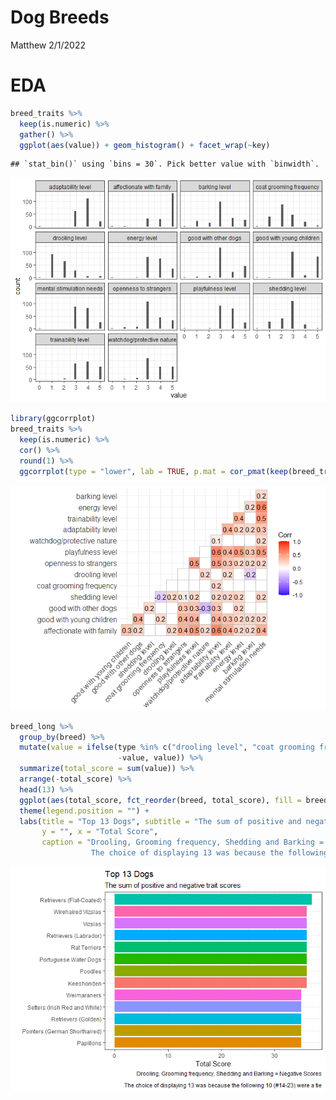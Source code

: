 Dog Breeds
================
Matthew
2/1/2022

# EDA

``` r
breed_traits %>%
  keep(is.numeric) %>%
  gather() %>%
  ggplot(aes(value)) + geom_histogram() + facet_wrap(~key)
```

    ## `stat_bin()` using `bins = 30`. Pick better value with `binwidth`.

![](DogBreeds_files/figure-gfm/unnamed-chunk-2-1.png)<!-- -->

``` r
library(ggcorrplot)
breed_traits %>%
  keep(is.numeric) %>%
  cor() %>%
  round(1) %>%
  ggcorrplot(type = "lower", lab = TRUE, p.mat = cor_pmat(keep(breed_traits, is.numeric)), insig = "blank")
```

![](DogBreeds_files/figure-gfm/unnamed-chunk-3-1.png)<!-- -->

``` r
breed_long %>%
  group_by(breed) %>%
  mutate(value = ifelse(type %in% c("drooling level", "coat grooming frequency", "shedding level", "barking level"),
                        -value, value)) %>%
  summarize(total_score = sum(value)) %>%
  arrange(-total_score) %>% 
  head(13) %>%
  ggplot(aes(total_score, fct_reorder(breed, total_score), fill = breed)) + geom_col() +
  theme(legend.position = "") +
  labs(title = "Top 13 Dogs", subtitle = "The sum of positive and negative trait scores",
       y = "", x = "Total Score", 
       caption = "Drooling, Grooming frequency, Shedding and Barking = Negative Scores\n
                  The choice of displaying 13 was because the following 10 (#14-23) were a tie")
```

![](DogBreeds_files/figure-gfm/unnamed-chunk-4-1.png)<!-- -->
